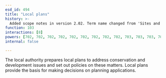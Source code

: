 ```yaml
---
esd_id: 494
title: "Local plans"
history: >-
  Added scope notes in version 2.02. Term name changed from 'Sites and special projects policy' to 'Planning - local plans' in version 3.00. name changed to 'Local plans' in version 4.00.
function: 103
interactions: [8]
powers: [702, 702, 702, 702, 702, 702, 702, 702, 702, 703, 703, 703, 703, 703, 703, 703, 703, 703, 706, 706, 706, 706, 707, 707, 708, 708, 709, 709, 710, 710, 711, 711, 712, 712, 713, 713, 714, 714, 714, 715, 715, 716, 716, 716, 716, 717, 717, 717, 717, 719, 722, 722, 722, 722, 722, 722, 722, 722, 722, 733, 733, 733, 733, 1469, 1469, 1469, 1470, 1470, 1470, 1470, 1470, 2228, 2228, 2501, 2501, 2501, 2521, 2521, 2521, 2521, 2640, 2640, 2640, 2820]
internal: false

---
```


The local authority prepares local plans to address conservation and development issues and set out policies on these matters. Local plans provide the basis for making decisions on planning applications.

